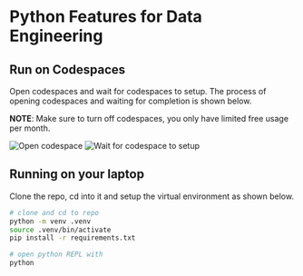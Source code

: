 # Python Features for Data Engineering

## Run on Codespaces

Open codespaces and wait for codespaces to setup. The process of opening codespaces and waiting for completion is shown below.

**NOTE**: Make sure to turn off codespaces, you only have limited free usage per month.

![Open codespace](./assets/cs.png)
![Wait for codespace to setup](./assets/cs2.png)

## Running on your laptop

Clone the repo, cd into it and setup the virtual environment as shown below.

```bash
# clone and cd to repo
python -m venv .venv
source .venv/bin/activate
pip install -r requirements.txt

# open python REPL with 
python
```
